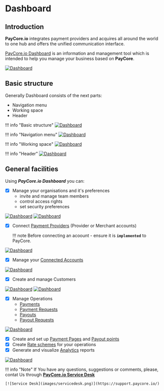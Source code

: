 # Dashboard

## Introduction

**PayCore.io** integrates payment providers and acquires all around the world to one hub and offers the unified communication interface. 

<a href="https://dashboard.paycore.io/" target="_blank" rel="noopener">PayCore.io Dashboard</a> is an information and management tool which is intended to help you manage your business based on **PayСore**.

[![Dashboard](images/dash_overview1.png)](images/dash_overview1.png)


## Basic structure

Generally Dashboard consists of the next parts:

- Navigation menu
- Working space
- Header

!!! info "Basic structure"
    [![Dashboard](images/dash_overview_struct1.png)](images/dash_overview_struct1.png)

!!! info "Navigation menu"
    [![Dashboard](images/dash_overview_struct_nav.png)](images/dash_overview_struct_nav.png)

!!! info "Working space"
    [![Dashboard](images/dash_overview_struct_workingspace.png)](images/dash_overview_struct_workingspace.png)

!!! info "Header"
    [![Dashboard](images/dash_overview_struct_header.png)](images/dash_overview_struct_header.png)

## General facilities

Using **_PayCore.io Dashboard_**  you can:

- [x] Manage your organisations and it's preferences
    - invite and manage team members
    - control access rights
    - set security preferences
    
[![Dashboard](images/dash_overview_org1.png)](images/dash_overview_org1.png)
[![Dashboard](images/dash_overview_org2.png)](images/dash_overview_org2.png)

- [x] Connect [Payment Providers](/connectors) (Provider or Merchant accounts) 
   
    !!! note
        Before connecting an acoount - ensure it is **```implemented```** to PayСore.

[![Dashboard](images/dash_overview_connect1.png)](images/dash_overview_connect1.png)

- [x] Manage your [Connected Accounts](../../products/provider-hub/overview)

[![Dashboard](images/dash_overview_acc1.png)](images/dash_overview_acc1.png)

- [x] Create and manage Customers

[![Dashboard](images/dash_overview_cust1.png)](images/dash_overview_cust1.png)
[![Dashboard](images/dash_overview_cust2.png)](images/dash_overview_cust2.png)

- [x] Manage Operations
    - [Payments](../../products/payment-gateway/payments)
    - [Payment Requests](../../products/payment-gateway/payment-requests)
    - [Payouts](../../products/payout-gateway/payouts)
    - [Payout Requests](../../products/payout-gateway/payout-requests)

[![Dashboard](images/dash_overview_operation1.png)](images/dash_overview_operation1.png)
    
- [x] Create and  set up [Payment Pages](../../products/payment-gateway/payment-pages)  and [Payout points](../../products/payout-gateway/payout-points)
- [x] Create [Rate schemes](../../products/currency-rates/overview) for your operations
- [x] Generate and visualize [Analytics](../../products/analytics/overview) reports

[![Dashboard](images/dash_overview_analytics1.png)](images/dash_overview_analytics1.png)



!!! info "Note"
    If You have any questions, suggestions or comments, please, contat Us  through <a href="https://support.paycore.io/" target="_blank" rel="noopener">**PayСore.io Service Desk**</a>
    
    [![Service Desk](images/servicedesk.png)](https://support.paycore.io/)